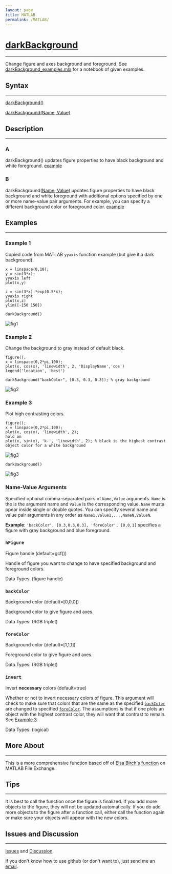```yaml
---
layout: page
title: MATLAB
permalink: /MATLAB/
---
```


# [darkBackground](https://github.com/tulimid1/darkBackground_matlab/blob/main/darkBackground.m) 
---

Change figure and axes background and foreground. See [darkBackground_examples.mlx](https://github.com/tulimid1/darkBackground_matlab/blob/main/darkBackground_examples.mlx) for a notebook of given examples. 

## Syntax
---
[darkBackground()](#a)

[darkBackground(Name, Value)](#b)

## Description
---
### A
darkBackground() updates figure properties to have black background and white foreground. [example](#example-1)

### B
darkBackground([Name, Value)](#name-value-arguments) updates figure properties to have black background and white foreground with additional options specified by one or more name-value pair arguments. For example, you can specify a different background color or foreground color. [example](#example-2)

## Examples 
---
### Example 1
Copied code from MATLAB `yyaxis` function example (but give it a dark background). 

    x = linspace(0,10);
    y = sin(3*x);
    yyaxis left
    plot(x,y)

    z = sin(3*x).*exp(0.5*x);
    yyaxis right
    plot(x,z)
    ylim([-150 150])
    
    darkBackground()
    
![fig1](/assets/ex1.png)
    
### Example 2
Change the background to gray instead of default black. 

    figure();
    x = linspace(0,2*pi,100);
    plot(x, cos(x), 'linewidth', 2, 'DisplayName','cos')
    legend('location', 'best')

    darkBackground("backColor", [0.3, 0.3, 0.3]); % gray background 
    
![fig2](/assets/ex2.png)

### Example 3
Plot high contrasting colors. 

    figure();
    x = linspace(0,2*pi,100);
    plot(x, cos(x), 'linewidth', 2);
    hold on 
    plot(x, sin(x), 'k-', 'linewidth', 2); % black is the highest contrast object color for a white background
    
![fig3](/assets/ex3A.png)

    darkBackground()
    
![fig3](/assets/ex3B.png)

### Name-Value Arguments

Specified optional comma-separated pairs of ```Name,Value``` arguments. ```Name``` is the is the argument name and ```Value``` is the corresponding value. ```Name``` musta ppear inside single or double quotes. You can specify several name and value pair arguments in any order as ```Name1,Value1,...,NameN,ValueN```. 

**Example**: ```'backColor', [0.3,0.3,0.3], 'foreColor', [0,0,1]``` specifies a figure with gray background and blue foreground.

### ```hFigure```
Figure handle (default=gcf())

Handle of figure you want to change to have specified background and foreground colors. 

Data Types: (figure handle)

### ```backColor```
Background color (default=\[0,0,0\])

Background color to give figure and axes. 

Data Types: (RGB triplet)

### ```foreColor```
Background color (default=\[1,1,1\])

Foreground color to give figure and axes. 

Data Types: (RGB triplet)

### ```invert```
Invert **necessary** colors (default=true)

Whether or not to invert necessary colors of figure. This argument will check to make sure that colors that are the same as the specified [`backColor`](#backcolor) are changed to specified [`foreColor`](#forecolor). The assumptions is that if one plots an object with the highest contrast color, they will want that contrast to remain. See [Example 3](#example-3).  

Data Types: (logical)

## More About 
---

This is a more comprehensive function based off of [Elsa Birch's](https://www.elsabirch.com/) [function](https://www.mathworks.com/matlabcentral/fileexchange/30222-quick-dark-or-custom-plot-background) on MATLAB File Exchange. 

## Tips 
---

It is best to call the function once the figure is finalized. If you add more objects to the figure, they will not be updated automatically. If you do add more objects to the figure after a function call, either call the function again or make sure your objects will appear with the new colors. 

## Issues and Discussion
---

[Issues](https://github.com/tulimid1/darkBackground_matlab/issues) and [Discussion](https://github.com/tulimid1/darkBackground_matlab/discussions).

If you don't know how to use github (or don't want to), just send me an [email](mailto:tulimid@udel.edu). 
